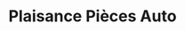 ---
title: "Plaisance Pièces Auto"
url: /plaisance-du-touch/plaisance-pieces-auto-2/
shop: pièces de voitures
---